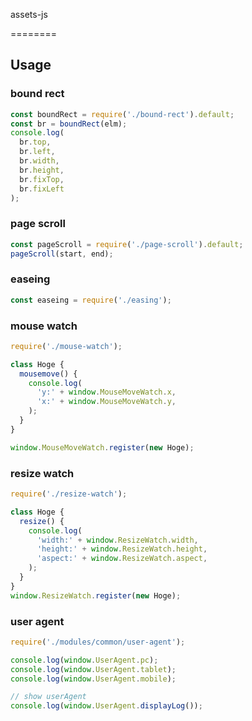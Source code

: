 assets-js

========

## Usage

### bound rect

```javascript
const boundRect = require('./bound-rect').default;
const br = boundRect(elm);
console.log(
  br.top,
  br.left,
  br.width,
  br.height,
  br.fixTop,
  br.fixLeft
);
```

### page scroll

```javascript
const pageScroll = require('./page-scroll').default;
pageScroll(start, end);
```

### easeing

```javascript
const easeing = require('./easing');
```

### mouse watch
```javascript
require('./mouse-watch');

class Hoge {
  mousemove() {
    console.log(
      'y:' + window.MouseMoveWatch.x,
      'x:' + window.MouseMoveWatch.y,
    );
  }
}

window.MouseMoveWatch.register(new Hoge);
```

### resize watch
```javascript
require('./resize-watch');

class Hoge {
  resize() {
    console.log(
      'width:' + window.ResizeWatch.width,
      'height:' + window.ResizeWatch.height,
      'aspect:' + window.ResizeWatch.aspect,
    );
  }
}
window.ResizeWatch.register(new Hoge);
```

### user agent
```javascript
require('./modules/common/user-agent');

console.log(window.UserAgent.pc);
console.log(window.UserAgent.tablet);
console.log(window.UserAgent.mobile);

// show userAgent
console.log(window.UserAgent.displayLog());
```
